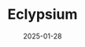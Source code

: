 ---  
layout: startup_page  
title: "Eclypsium"  
id: "eclypsium.com"  
permalink: "/eclypsiumeclypsium.com01282025/"  
website: "https://www.eclypsium.com/"  
funding_round: "Series C"  
funding_amount: "$45M"  
investors: "Qualcomm Ventures, Pavilion Capital, Singtel Innov8, Sixty Degree Capital, Ten Eleven Ventures, Andreessen Horowitz, Madrona"  
about: "Eclypsium provides an AI-powered platform to secure infrastructure supply chains, helping organizations validate IT components, detect threats, and automate updates. They focus on protecting against sophisticated attacks targeting hardware and software, particularly in the context of rising AI adoption. Their platform addresses the critical need for enhanced security in the face of nation-state-sponsored supply chain attacks."  
markets: "Cybersecurity, Supply Chain Security, AI, Computer and Network Security"  
hq: "Portland, Oregon, United States"  
founded_year: "2018"  
linkedin: "https://www.linkedin.com/company/eclypsium"  
twitter: ""  
instagram: ""  
facebook: ""  
crunchbase: "https://www.crunchbase.com/organization/eclypsium"  
pitchbook: "https://pitchbook.com/profiles/company/187779-52"  

date_display: "28-Jan-2025"  
date: "2025-01-28"

# SEO Optimization  
meta_title: "Eclypsium - Series C Funding ($45M)"  
meta_description: "Eclypsium, Eclypsium provides an AI-powered platform to secure infrastructure supply chains, helping organizations validate IT components, detect threats, and au..."  
meta_keywords: "Eclypsium, Cybersecurity, Supply Chain Security, AI, Computer and Network Security, Series C funding"  
canonical_url: "https://startup.projectstartups.com/eclypsiumeclypsium.com01282025/"  
---